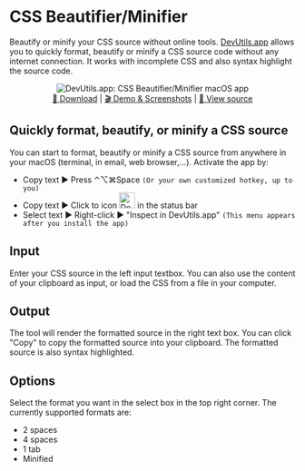 CSS Beautifier/Minifier
=======================

Beautify or minify your CSS source without online tools. [DevUtils.app](https://devutils.app) allows you to quickly format, beautify or minify a CSS source code without any internet connection. It works with incomplete CSS and also syntax highlight the source code.

<p align="center">
  <img src="https://devutils.app/assets/css-beautifier-light.png" alt="DevUtils.app: CSS Beautifier/Minifier macOS app"/>
  <br/>
  <a href="https://devutils.app/">🚀  Download</a> | <a href="https://devutils.app/demo">🎬  Demo & Screenshots</a> | <a href="https://github.com/DevUtilsApp/DevUtils-app">📝  View source</a>
</p>

Quickly format, beautify, or minify a CSS source
------------------------------------------------

You can start to format, beautify or minify a CSS source from anywhere in your macOS (terminal, in email, web browser,...). Activate the app by:

* Copy text ► Press ⌃⌥⌘Space `(Or your own customized hotkey, up to you)`
* Copy text ► Click to icon <img src="https://devutils.app/menu-icon-dark.png" alt="DevUtils.app status bar icon" width="28px" /> in the status bar
* Select text ► Right-click ► "Inspect in DevUtils.app" `(This menu appears after you install the app)`


Input
-----

Enter your CSS source in the left input textbox. You can also use the content of your clipboard as input, or load the CSS from a file in your computer.

Output
------

The tool will render the formatted source in the right text box. You can click "Copy" to copy the formatted source into your clipboard. The formatted source is also syntax highlighted.

Options
-------

Select the format you want in the select box in the top right corner. The currently supported formats are:

*   2 spaces
*   4 spaces
*   1 tab
*   Minified
